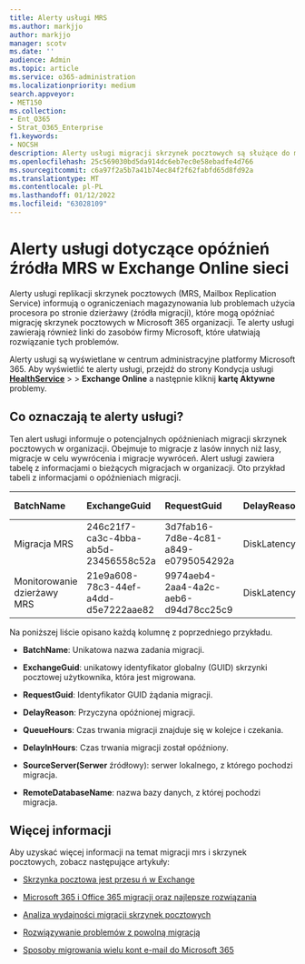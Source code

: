 ```yaml
---
title: Alerty usługi MRS
ms.author: markjjo
author: markjjo
manager: scotv
ms.date: ''
audience: Admin
ms.topic: article
ms.service: o365-administration
ms.localizationpriority: medium
search.appveyor:
- MET150
ms.collection:
- Ent_O365
- Strat_O365_Enterprise
f1.keywords:
- NOCSH
description: Alerty usługi migracji skrzynek pocztowych są służące do monitorowania opóźnień żądań migracji skrzynek pocztowych w organizacji.
ms.openlocfilehash: 25c569030bd5da914dc6eb7ec0e58ebadfe4d766
ms.sourcegitcommit: c6a97f2a5b7a41b74ec84f2f62fabfd65d8fd92a
ms.translationtype: MT
ms.contentlocale: pl-PL
ms.lasthandoff: 01/12/2022
ms.locfileid: "63028109"
---
```

# <a name="service-alerts-for-mrs-source-delays-in-exchange-online-monitoring"></a>Alerty usługi dotyczące opóźnień źródła MRS w Exchange Online sieci

Alerty usługi replikacji skrzynek pocztowych (MRS, Mailbox Replication Service) informują o ograniczeniach magazynowania lub problemach użycia procesora po stronie dzierżawy (źródła migracji), które mogą opóźniać migrację skrzynek pocztowych w Microsoft 365 organizacji. Te alerty usługi zawierają również linki do zasobów firmy Microsoft, które ułatwiają rozwiązanie tych problemów.

Alerty usługi są wyświetlane w centrum administracyjne platformy Microsoft 365. Aby wyświetlić te alerty usługi, przejdź do strony Kondycja usługi <a href="https://go.microsoft.com/fwlink/p/?linkid=842900" target="_blank">**HealthService**</a> >  >  **Exchange Online** a następnie kliknij **kartę Aktywne** problemy.

## <a name="what-do-these-service-alerts-indicate"></a>Co oznaczają te alerty usługi?

Ten alert usługi informuje o potencjalnych opóźnieniach migracji skrzynek pocztowych w organizacji. Obejmuje to migracje z lasów innych niż lasy, migracje w celu wywrócenia i migracje wywróceń. Alert usługi zawiera tabelę z informacjami o bieżących migracjach w organizacji. Oto przykład tabeli z informacjami o opóźnieniach migracji.

| BatchName | ExchangeGuid | RequestGuid | DelayReason |QueuedHours | DelayInHours | SourceServer (Serwer źródłowy) | RemoteDatabaseName |
|:---------|:---------|:---------|:---------|:---------|:---------|:---------|:---------|
|Migracja MRS|246c21f7-ca3c-4bba-ab5d-23456558c52a|3d7fab16-7d8e-4c81-a849-e0795054292a|DiskLatency|35.2|27.3|RD1GBL01EXCH003|GBL01EDAG001-db002|
|Monitorowanie dzierżawy MRS|21e9a608-78c3-44ef-a4dd-d5e7222aae82|9974aeb4-2aa4-4a2c-aeb6-d94d78cc25c9|DiskLatency|0.4|0.9|RD1GBL01EXCH010|GBL01EDAG010-db003|

Na poniższej liście opisano każdą kolumnę z poprzedniego przykładu.

- **BatchName**: Unikatowa nazwa zadania migracji.

- **ExchangeGuid**: unikatowy identyfikator globalny (GUID) skrzynki pocztowej użytkownika, która jest migrowana.

- **RequestGuid**: Identyfikator GUID żądania migracji.

- **DelayReason**: Przyczyna opóźnionej migracji.

- **QueueHours**: Czas trwania migracji znajduje się w kolejce i czekania.

- **DelayInHours**: Czas trwania migracji został opóźniony.

- **SourceServer(Serwer** źródłowy): serwer lokalnego, z którego pochodzi migracja.

- **RemoteDatabaseName**: nazwa bazy danych, z której pochodzi migracja.

## <a name="more-information"></a>Więcej informacji

Aby uzyskać więcej informacji na temat migracji mrs i skrzynek pocztowych, zobacz następujące artykuły:

- [Skrzynka pocztowa jest przesu ń w Exchange](/exchange/recipients/mailbox-moves)

- [Microsoft 365 i Office 365 migracji oraz najlepsze rozwiązania](/exchange/mailbox-migration/office-365-migration-best-practices)

- [Analiza wydajności migracji skrzynek pocztowych](https://techcommunity.microsoft.com/t5/exchange-team-blog/mailbox-migration-performance-analysis/ba-p/587134)

- [Rozwiązywanie problemów z powolną migracją](https://techcommunity.microsoft.com/t5/exchange-team-blog/troubleshooting-slow-migrations/ba-p/1795706)

- [Sposoby migrowania wielu kont e-mail do Microsoft 365](/exchange/mailbox-migration/mailbox-migration)
